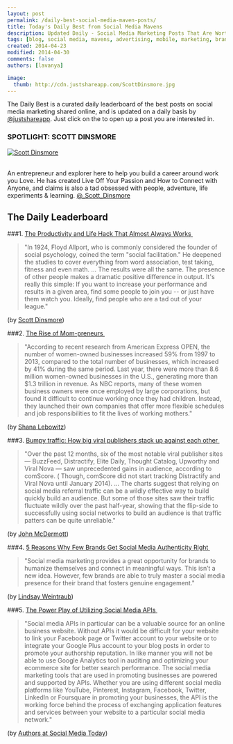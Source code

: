 ```yaml
---
layout: post
permalink: /daily-best-social-media-maven-posts/
title: Today's Daily Best from Social Media Mavens
description: Updated Daily - Social Media Marketing Posts That Are Worth Sharing
tags: [blog, social media, mavens, advertising, mobile, marketing, brands, organic, paid, reach, productivity]
created: 2014-04-23
modified: 2014-04-30
comments: false
authors: [lavanya]

image:
  thumb: http://cdn.justshareapp.com/ScottDinsmore.jpg
---
```



The Daily Best is a curated daily leaderboard of the best posts on social media marketing shared online, and is updated on a daily basis by [@justshareapp](http://twitter.com/justshareapp). Just click on the <i class="icon-link"></i> to open up a post you are interested in.

<div class="article-author-main border-box">
    <h3>SPOTLIGHT: SCOTT DINSMORE</h3>
    <a href="https://twitter.com/_Scott_Dinsmore"><img src="http://cdn.justshareapp.com/ScottDinsmore.jpg" class="bio-photo large" alt="Scott Dinsmore"></a>
    <br><br>
<p>An entrepreneur and explorer here to help you build a career around work you Love. He has created Live Off Your Passion and How to Connect with Anyone, and claims is also a tad obsessed with people, adventure, life experiments & learning. <a href="https://twitter.com/_Scott_Dinsmore">@_Scott_Dinsmore</a> </p>
</div>

## The Daily Leaderboard

###1.  [The Productivity and Life Hack That Almost Always Works&nbsp;<i class="icon-link"></i>](http://www.entrepreneur.com/article/233480)

>"In 1924, Floyd Allport, who is commonly considered the founder of social psychology, coined the term "social facilitation." He deepened the studies to cover everything from word association, test taking, fitness and even math.
...
The results were all the same. The presence of other people makes a dramatic positive difference in output.
It's really this simple: If you want to increase your performance and results in a given area, find some people to join you -- or just have them watch you. Ideally, find people who are a tad out of your league."

(by [Scott Dinsmore](https://twitter.com/_Scott_Dinsmore))


###2. [The Rise of Mom-preneurs&nbsp;<i class="icon-link"></i>](http://www.learnvest.com/2014/04/the-rise-of-mom-preneurs-123/)

>"According to recent research from American Express OPEN, the number of women-owned businesses increased 59% from 1997 to 2013, compared to the total number of businesses, which increased by 41% during the same period. Last year, there were more than 8.6 million women-owned businesses in the U.S., generating more than $1.3 trillion in revenue.
As NBC reports, many of these women business owners were once employed by large corporations, but found it difficult to continue working once they had children. Instead, they launched their own companies that offer more flexible schedules and job responsibilities to fit the lives of working mothers."

(by [Shana Lebowitz](https://twitter.com/ShanaDLebowitz))


###3. [Bumpy traffic: How big viral publishers stack up against each other&nbsp;<i class="icon-link"></i>](http://digiday.com/publishers/winners-loser-start-emerge-viral-publisher-traffic-race/)

>"Over the past 12 months, six of the most notable viral publisher sites — BuzzFeed, Distractify, Elite Daily, Thought Catalog, Upworthy and Viral Nova — saw unprecedented gains in audience, according to comScore. ( Though, comScore did not start tracking Distractify and Viral Nova until January 2014).
...
The charts suggest that relying on social media referral traffic can be a wildly effective way to build quickly build an audience. But some of those sites saw their traffic fluctuate wildly over the past half-year, showing that the flip-side to successfully using social networks to build an audience is that traffic patters can be quite unreliable."

(by [John McDermott](https://twitter.com/mcdermott))


###4. [5 Reasons Why Few Brands Get Social Media Authenticity Right&nbsp;<i class="icon-link"></i>](http://www.business2community.com/social-media/5-reasons-brands-get-social-media-authenticity-right-0863080)

>"Social media marketing provides a great opportunity for brands to humanize themselves and connect in meaningful ways. This isn’t a new idea. However, few brands are able to truly master a social media presence for their brand that fosters genuine engagement."

(by [Lindsay Weintraub](https://twitter.com/WeintraubL))


###5. [The Power Play of Utilizing Social Media APIs&nbsp;<i class="icon-link"></i>](http://socialmediatoday.com/jayson-bowden/2383326/power-play-utilizing-social-media-apis)

>"Social media APIs in particular can be a valuable source for an online business website. Without APIs it would be difficult for your website to link your Facebook page or Twitter account to your website or to integrate your Google Plus account to your blog posts in order to promote your authorship reputation. In like manner you will not be able to use Google Analytics tool in auditing and optimizing your ecommerce site for better search performance. The social media marketing tools that are used in promoting businesses are powered and supported by APIs. Whether you are using different social media platforms like YouTube, Pinterest, Instagram, Facebook, Twitter, LinkedIn or Foursquare in promoting your businesses, the API is the working force behind the process of exchanging application features and services between your website to a particular social media network."

(by [Authors at Social Media Today](https://twitter.com/socialmedia2day))
